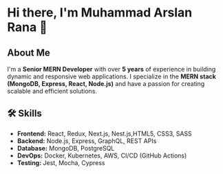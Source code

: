 # Hi there, I'm Muhammad Arslan Rana 👋

## About Me
I'm a **Senior MERN Developer** with over **5 years** of experience in building dynamic and responsive web applications. I specialize in the **MERN stack (MongoDB, Express, React, Node.js)** and have a passion for creating scalable and efficient solutions.

## 🛠️ Skills
- **Frontend:** React, Redux, Next.js, Nest.js,HTML5, CSS3, SASS
- **Backend:** Node.js, Express, GraphQL, REST APIs
- **Database:** MongoDB, PostgreSQL
- **DevOps:** Docker, Kubernetes, AWS, CI/CD (GitHub Actions)
- **Testing:** Jest, Mocha, Cypress


